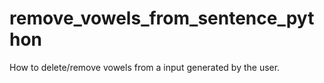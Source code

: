 # remove_vowels_from_sentence_python
How to delete/remove vowels from a input generated by the user.
